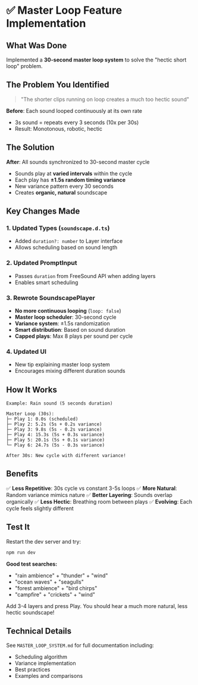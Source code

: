 # ✅ Master Loop Feature Implementation

## What Was Done

Implemented a **30-second master loop system** to solve the "hectic short loop" problem.

## The Problem You Identified

> "The shorter clips running on loop creates a much too hectic sound"

**Before**: Each sound looped continuously at its own rate
- 3s sound = repeats every 3 seconds (10x per 30s)
- Result: Monotonous, robotic, hectic

## The Solution

**After**: All sounds synchronized to 30-second master cycle
- Sounds play at **varied intervals** within the cycle
- Each play has **±1.5s random timing variance**
- New variance pattern every 30 seconds
- Creates **organic, natural** soundscape

## Key Changes Made

### 1. Updated Types (`soundscape.d.ts`)
- Added `duration?: number` to Layer interface
- Allows scheduling based on sound length

### 2. Updated PromptInput
- Passes `duration` from FreeSound API when adding layers
- Enables smart scheduling

### 3. Rewrote SoundscapePlayer
- **No more continuous looping** (`loop: false`)
- **Master loop scheduler**: 30-second cycle
- **Variance system**: ±1.5s randomization
- **Smart distribution**: Based on sound duration
- **Capped plays**: Max 8 plays per sound per cycle

### 4. Updated UI
- New tip explaining master loop system
- Encourages mixing different duration sounds

## How It Works

```
Example: Rain sound (5 seconds duration)

Master Loop (30s):
├─ Play 1: 0.0s (scheduled)
├─ Play 2: 5.2s (5s + 0.2s variance)
├─ Play 3: 9.8s (5s - 0.2s variance)
├─ Play 4: 15.3s (5s + 0.3s variance)
├─ Play 5: 20.1s (5s + 0.1s variance)
└─ Play 6: 24.7s (5s - 0.3s variance)

After 30s: New cycle with different variance!
```

## Benefits

✅ **Less Repetitive**: 30s cycle vs constant 3-5s loops
✅ **More Natural**: Random variance mimics nature
✅ **Better Layering**: Sounds overlap organically
✅ **Less Hectic**: Breathing room between plays
✅ **Evolving**: Each cycle feels slightly different

## Test It

Restart the dev server and try:

```bash
npm run dev
```

**Good test searches:**
- "rain ambience" + "thunder" + "wind"
- "ocean waves" + "seagulls" 
- "forest ambience" + "bird chirps"
- "campfire" + "crickets" + "wind"

Add 3-4 layers and press Play. You should hear a much more natural, less hectic soundscape!

## Technical Details

See `MASTER_LOOP_SYSTEM.md` for full documentation including:
- Scheduling algorithm
- Variance implementation
- Best practices
- Examples and comparisons
